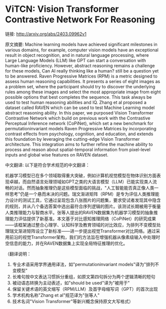 # ViTCN: Vision Transformer Contrastive Network For Reasoning

链接: http://arxiv.org/abs/2403.09962v1

原文摘要:
Machine learning models have achieved significant milestones in various
domains, for example, computer vision models have an exceptional result in
object recognition, and in natural language processing, where Large Language
Models (LLM) like GPT can start a conversation with human-like proficiency.
However, abstract reasoning remains a challenge for these models, Can AI really
thinking like a human? still be a question yet to be answered. Raven
Progressive Matrices (RPM) is a metric designed to assess human reasoning
capabilities. It presents a series of eight images as a problem set, where the
participant should try to discover the underlying rules among these images and
select the most appropriate image from eight possible options that best
completes the sequence. This task always be used to test human reasoning
abilities and IQ. Zhang et al proposed a dataset called RAVEN which can be used
to test Machine Learning model abstract reasoning ability. In this paper, we
purposed Vision Transformer Contrastive Network which build on previous work
with the Contrastive Perceptual Inference network (CoPiNet), which set a new
benchmark for permutationinvariant models Raven Progressive Matrices by
incorporating contrast effects from psychology, cognition, and education, and
extends this foundation by leveraging the cutting-edge Vision Transformer
architecture. This integration aims to further refine the machine ability to
process and reason about spatial-temporal information from pixel-level inputs
and global wise features on RAVEN dataset.

中文翻译:
以下是符合学术规范的中文翻译：

机器学习模型已在多个领域取得重大突破，例如计算机视觉模型在物体识别方面表现卓越，而自然语言处理领域如GPT之类的大语言模型（LLM）已能实现类人流畅的对话。然而抽象推理仍是这些模型面临的挑战，"人工智能能否真正像人类一样思考"仍是一个悬而未决的问题。瑞文渐进矩阵（RPM）是专为评估人类推理能力设计的测试工具，它通过呈现包含八张图片的问题集，要求受试者发现其中隐含的规则，并从八个备选答案中选出最符合序列逻辑的图片。该测试长期被用于衡量人类推理能力与智商水平。张等人提出的RAVEN数据集为机器学习模型的抽象推理能力评估提供了新基准。本文基于对比感知推理网络（CoPiNet）的研究成果——该框架通过整合心理学、认知科学及教育领域的对比效应，为排列不变模型处理瑞文渐进矩阵设立了新标准——进一步提出视觉Transformer对比网络。通过采用前沿的视觉Transformer架构，我们的方法旨在增强机器从像素级输入中处理时空信息的能力，并在RAVEN数据集上实现全局特征推理的优化。

（翻译说明：
1. 专业术语采用学界通用译法，如"permutationinvariant models"译为"排列不变模型"
2. 长难句按中文表达习惯拆分重组，如原文第四句拆分为两个逻辑清晰的短句
3. 被动语态转换为主动表述，如"should be used"译为"被用于"
4. 保留关键术语的英文缩写（RPM/LLM）及首字母缩写词（GPT）的首次出现
5. 学术机构名称"Zhang et al"规范译为"张等人"
6. 技术名词"Vision Transformer"等新兴概念保持原文大写格式）
